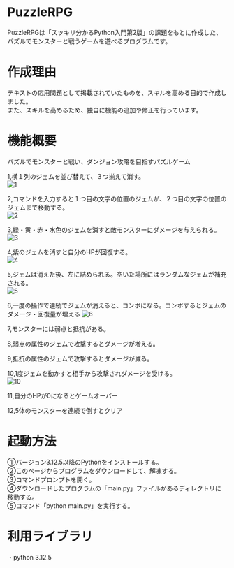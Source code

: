 # PuzzleRPG

PuzzleRPGは「スッキリ分かるPython入門第2版」の課題をもとに作成した、パズルでモンスターと戦うゲームを遊べるプログラムです。  

# 作成理由

テキストの応用問題として掲載されていたものを、スキルを高める目的で作成しました。  
また、スキルを高めるため、独自に機能の追加や修正を行っています。  

# 機能概要

パズルでモンスターと戦い、ダンジョン攻略を目指すパズルゲーム  

1,横１列のジェムを並び替えて、３つ揃えて消す。  
![1](https://github.com/user-attachments/assets/2cf7d695-b48a-428c-949f-ef6ca280663e)  

2,コマンドを入力すると１つ目の文字の位置のジェムが、２つ目の文字の位置のジェムまで移動する。  
![2](https://github.com/user-attachments/assets/a1c2d4b4-650a-463f-96a1-63fc3fb679d8)  

3,緑・黄・赤・水色のジェムを消すと敵モンスターにダメージを与えられる。  
![3](https://github.com/user-attachments/assets/02c9470d-f76f-444a-8bfe-fa6a029c61b3)  

4,紫のジェムを消すと自分のHPが回復する。  
![4](https://github.com/user-attachments/assets/69600b55-c190-41bb-8717-17b804000344)  

5,ジェムは消えた後、左に詰められる。空いた場所にはランダムなジェムが補充される。  
![5](https://github.com/user-attachments/assets/8b44360c-05e7-415e-8bae-674f37ad0b28)  

6,一度の操作で連続でジェムが消えると、コンボになる。コンボするとジェムのダメージ・回復量が増える
![6](https://github.com/user-attachments/assets/e84bf17b-2639-40e4-8698-a3c717b93404)  

7,モンスターには弱点と抵抗がある。  

8,弱点の属性のジェムで攻撃するとダメージが増える。  

9,抵抗の属性のジェムで攻撃するとダメージが減る。  

10,1度ジェムを動かすと相手から攻撃されダメージを受ける。  
![10](https://github.com/user-attachments/assets/69c9b138-f0c4-49c9-a9c1-d5b810f39954)  

11,自分のHPが0になるとゲームオーバー  

12,5体のモンスターを連続で倒すとクリア  

# 起動方法

①バージョン3.12.5以降のPythonをインストールする。  
②このページからプログラムをダウンロードして、解凍する。  
③コマンドプロンプトを開く。  
④ダウンロードしたプログラムの「main.py」ファイルがあるディレクトリに移動する。  
⑤コマンド「python main.py」を実行する。  

# 利用ライブラリ

・python 3.12.5  
